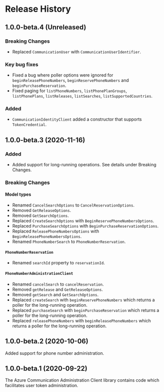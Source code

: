 # Release History

## 1.0.0-beta.4 (Unreleased)

### Breaking Changes

- Replaced `CommunicationUser` with `CommunicationUserIdentifier`.

### Key bug fixes

- Fixed a bug where poller options were ignored for `beginReleasePhoneNumbers`, `beginReservePhoneNumbers` and `beginPurchaseReservation`.
- Fixed paging for `listPhoneNumbers`, `listPhonePlanGroups`, `listPhonePlans`, `listReleases`, `listSearches`, `listSupportedCountries`.

### Added

- `CommunicationIdentityClient` added a constructor that supports `TokenCredential`.

## 1.0.0-beta.3 (2020-11-16)

### Added

- Added support for long-running operations. See details under Breaking Changes.

### Breaking Changes

#### Model types

- Renamed `CancelSearchOptions` to `CancelReservationOptions`.
- Removed `GetReleaseOptions`.
- Removed `GetSearchOptions`.
- Replaced `CreateSearchOptions` with `BeginReservePhoneNumbersOptions`.
- Replaced `PurchaseSearchOptions` with `BeginPurchaseReservationOptions`.
- Replaced `ReleasePhoneNumbersOptions` with `BeginReleasePhoneNumbersOptions`.
- Renamed `PhoneNumberSearch` to `PhoneNumberReservation`.

#### `PhoneNumberReservation`

- Renamed `searchId` property to `reservationId`.

#### `PhoneNumberAdministrationClient`

- Renamed `cancelSearch` to `cancelReservation`.
- Removed `getRelease` and `GetReleaseOptions`.
- Removed `getSearch` and `GetSearchOptions`.
- Replaced `createSearch` with `beginReservePhoneNumbers` which returns a poller for the long-running operation.
- Replaced `purchaseSearch` with `beginPurchaseReservation` which returns a poller for the long-running operation.
- Replaced `releasePhoneNumbers` with `beginReleasePhoneNumbers` which returns a poller for the long-running operation.

## 1.0.0-beta.2 (2020-10-06)

Added support for phone number administration.

## 1.0.0-beta.1 (2020-09-22)

The Azure Communication Administration Client library contains code which facilitates user token administration.
